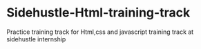 # Sidehustle-Html-training-track
Practice training track for Html,css and javascript training track at sidehustle internship
